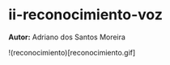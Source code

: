 # ii-reconocimiento-voz
**Autor:** Adriano dos Santos Moreira

!(reconocimiento)[reconocimiento.gif]
